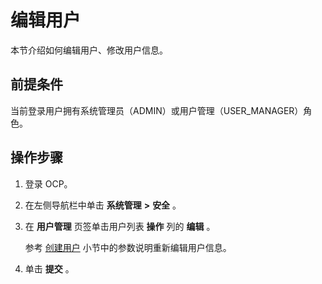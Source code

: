 编辑用户 
=========================

本节介绍如何编辑用户、修改用户信息。

**前提条件** 
-----------------------------

当前登录用户拥有系统管理员（ADMIN）或用户管理（USER_MANAGER）角色。

操作步骤 
-------------------------

1. 登录 OCP。

   

2. 在左侧导航栏中单击 **系统管理** **\>** **安全** 。

   

3. 在 **用户管理** 页签单击用户列表 **操作** 列的 **编辑** 。

   参考 [创建用户](5.create-user.md) 小节中的参数说明重新编辑用户信息。
   

4. 单击 **提交** 。

   




